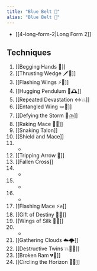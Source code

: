 ```yaml
---
title: "Blue Belt 🔵"
alias: "Blue Belt 🔵"
---
```

- [[4-long-form-2|Long Form 2]]
## Techniques
1. [[Begging Hands 🤲]]
2. [[Thrusting Wedge 🗡️🔼]]
3. [[Flashing Wings ⚡🪽]]
4. [[Hugging Pendulum 🤗🕰️]]
5. [[Repeated Devastation ↔️💥]]
6. [[Entangled Wing 🪢🪽]]
7. [[Defying the Storm 🚧⛈️]]
8. [[Raking Mace 🧹✊]]
9. [[Snaking Talon]]
10. [[Shield and Mace]]
11. -
12. [[Tripping Arrow 🏹]]
13. [[Fallen Cross]]
14. -
15. -
16. -
17. [[Flashing Mace ⚡✊]]
18. [[Gift of Destiny 🎁🔮]]
19. [[Wings of Silk 🪽🧵]]
20. -
21. [[Gathering Clouds ☁️🌩️]]
22. [[Destructive Twins 💥👯‍♂️]]
23. [[Broken Ram 💔🐏]]
24. [[Circling the Horizon 🔵🌅]]
